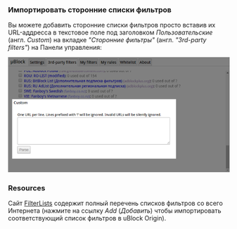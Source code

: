 ### Импортировать сторонние списки фильтров

Вы можете добавить сторонние списки фильтров просто вставив их URL-аддресса в текстовое поле под заголовком _Пользовательские_ (англ. _Custom_) на вкладке _"Сторонние фильтры"_ (англ. _"3rd-party filters"_) на Панели управления:

![Custom filter lists](https://raw.githubusercontent.com/gorhill/uBlock/master/doc/img/3rd-party-filters-custom.png)

### Resources

Сайт [FilterLists](https://filterlists.com) содержит полный перечень списков фильтров со всего Интернета (нажмите на ссылку _Add_ (_Добавить_) чтобы импортировать соответствующий список фильтров в uBlock Origin).

